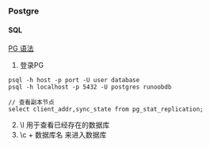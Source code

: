 ### Postgre

#### SQL
[PG 语法](https://www.runoob.com/postgresql/postgresql-syntax.html)
1. 登录PG

``` 
psql -h host -p port -U user database
psql -h localhost -p 5432 -U postgres runoobdb

// 查看副本节点
select client_addr,sync_state from pg_stat_replication;
```

2. \l 用于查看已经存在的数据库
3. \c + 数据库名 来进入数据库
